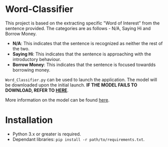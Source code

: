 # Word-Classifier
 This project is based on the extracting specific "Word of Interest" from the sentence provided. The categories are as follows - 
 N/A, Saying Hi and Borrow Money. 

 - **N/A**: This indicates that the sentence is recognized as neither the rest of the two.
 - **Saying Hi**: This indicates that the sentence is approaching with the introductory behaviour.
 - **Borrow Money**: This indicates that the sentence is focused towardds borrowing money.

 `Word_Classifier.py` can be used to launch the application. The model will be downloaded upon the initial launch. **IF THE
 MODEL FAILS TO DOWNLOAD, REFER TO [HERE](Model/Model_Data/README.md)**.

 More information on the model can be found [here](Model/README.md).

# Installation
 - Python 3.x or greater is required.
 - Dependant libraries: `pip install -r path/to/requirements.txt`.
